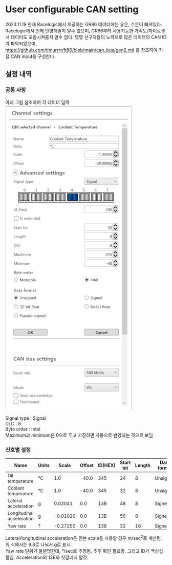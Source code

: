 # User configurable CAN setting

2023.11.19 현재 Racelogic에서 제공하는 GR86 데이터에는 유온, 수온이 빠져있다. Racelogic에서 언제 반영해줄지 알수 없으며, GR86부터 사용가능한 가속도/자이로센서 데이터도 포함시켜줄지 알수 없다.
몇몇 선구자들의 노력으로 많은 데이터의 CAN ID가 파악되었으며, https://github.com/timurrrr/ft86/blob/main/can_bus/gen2.md 를 참조하여 직접 CAN input을 구성한다.


## 설정 내역

### 공통 사항

아래 그림 참조하여 각 데이터 입력 <br>
<img src="../images/Channel settings - Coolant Temperature.png"
  alt="Location of the connector"/>
<br>

Signal type : Signal <br>
DLC : 8 <br>
Byte order : Intel <br>
Maximum과 minimum은 0으로 두고 저장하면 자동으로 반영되는 것으로 보임 <br>

### 신호별 설정



Name | Units | Scale | Offset | ID(HEX) | Start bit | Length | Data format 
---- | ----- | ----- | ------ | ------- | --------- | ------ | -----------
Oil temperature | °C | 1.0 | -40.0 | 345 | 24 | 8 | Unsigned
Coolant temperature | °C | 1.0 | -40.0 | 345 | 32 | 8 | Unsigned
Lateral acceleration | g | 0.02041 | 0.0 | 13B | 48 | 8 | Signed
Longitudinal acceleration | g | -0.01020 | 0.0 | 13B | 56 | 8 | Signed
Yaw rate | ? | -0.27250 | 0.0 | 138 | 32 | 16 | Signed

Lateral/longitudinal acceleration은 원본 scale을 사용할 경우 m/sec<sup>2</sup>로 계산됨. 위 식에서는 9.8로 나눠서 g로 표시.<br>
Yaw rate 단위가 불분명한데, °/sec로 추정됨. 추후 확인 필요함. 그리고 ID가 백삼십팔임. Acceleration의 13B와 헛갈리지 말것. <br>
